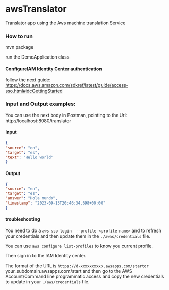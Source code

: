 # awsTranslator
Translator app using the Aws machine translation Service

### How to run

mvn package

run the DemoApplication class

#### ConfigureIAM Identity Center authentication

follow the next guide: https://docs.aws.amazon.com/sdkref/latest/guide/access-sso.html#idcGettingStarted



### Input and Output examples:

You can use the next body in Postman, pointing to the Url: http://localhost:8080/translator

#### Input

```json
{
"source": "en",
"target": "es",
"text": "Hello world"
}
```

#### Output

```json
{
"source": "en",
"target": "es",
"answer": "Hola mundo",
"timestamp": "2023-09-13T20:46:34.698+00:00"
}
```

#### troubleshooting

You need to do a `aws sso login  --profile <profile-name>` and to refresh your credentials and then update them in the 
`./awas/credentials` file.

You can use `aws configure list-profiles` to know you current profile.

Then sign in to the IAM Identity center.

The format of the URL is `https://d-xxxxxxxxxx.awsapps.com/startor` your_subdomain.awsapps.com/start and
then go to the AWS Account/Command line programmatic access and copy the new credentials to update in your
`./aws/credentials` file.